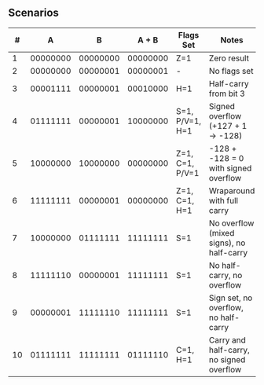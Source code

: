## Scenarios

| #  | A        | B        | A + B    | Flags Set       | Notes                                     |
|----|----------|----------|----------|-----------------|-------------------------------------------|
| 1  | 00000000 | 00000000 | 00000000 | Z=1             | Zero result                               |
| 2  | 00000000 | 00000001 | 00000001 | -               | No flags set                              |
| 3  | 00001111 | 00000001 | 00010000 | H=1             | Half-carry from bit 3                     |
| 4  | 01111111 | 00000001 | 10000000 | S=1, P/V=1, H=1 | Signed overflow (+127 + 1 → -128)         |
| 5  | 10000000 | 10000000 | 00000000 | Z=1, C=1, P/V=1 | -128 + -128 = 0 with signed overflow      |
| 6  | 11111111 | 00000001 | 00000000 | Z=1, C=1, H=1   | Wraparound with full carry                |
| 7  | 10000000 | 01111111 | 11111111 | S=1             | No overflow (mixed signs), no half-carry  |
| 8  | 11111110 | 00000001 | 11111111 | S=1             | No half-carry, no overflow                |
| 9  | 00000001 | 11111110 | 11111111 | S=1             | Sign set, no overflow, no half-carry      |
| 10 | 01111111 | 11111111 | 01111110 | C=1, H=1        | Carry and half-carry, no signed overflow  |

